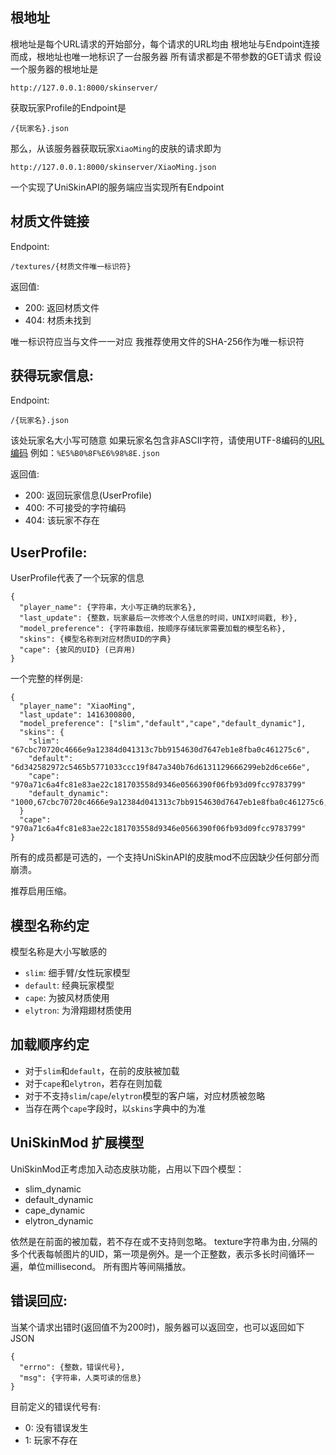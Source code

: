 ## 根地址
根地址是每个URL请求的开始部分，每个请求的URL均由
根地址与Endpoint连接而成，根地址也唯一地标识了一台服务器
所有请求都是不带参数的GET请求
假设一个服务器的根地址是

    http://127.0.0.1:8000/skinserver/

获取玩家Profile的Endpoint是

    /{玩家名}.json

那么，从该服务器获取玩家`XiaoMing`的皮肤的请求即为

    http://127.0.0.1:8000/skinserver/XiaoMing.json

一个实现了UniSkinAPI的服务端应当实现所有Endpoint

## 材质文件链接
Endpoint:

    /textures/{材质文件唯一标识符}

返回值:

- 200: 返回材质文件
- 404: 材质未找到

唯一标识符应当与文件一一对应
我推荐使用文件的SHA-256作为唯一标识符

## 获得玩家信息:
Endpoint:

    /{玩家名}.json

该处玩家名大小写可随意
如果玩家名包含非ASCII字符，请使用UTF-8编码的[URL编码](https://en.wikipedia.org/wiki/Percent-encoding)
例如：`%E5%B0%8F%E6%98%8E.json`

返回值:

- 200: 返回玩家信息(UserProfile)
- 400: 不可接受的字符编码
- 404: 该玩家不存在

## UserProfile:
UserProfile代表了一个玩家的信息

    {
      "player_name": {字符串，大小写正确的玩家名},
      "last_update": {整数，玩家最后一次修改个人信息的时间，UNIX时间戳, 秒},
      "model_preference": {字符串数组，按顺序存储玩家需要加载的模型名称},
      "skins": {模型名称到对应材质UID的字典}
      "cape": {披风的UID} (已弃用)
    }

一个完整的样例是:

    {
      "player_name": "XiaoMing",
      "last_update": 1416300800,
      "model_preference": ["slim","default","cape","default_dynamic"],
      "skins": {
        "slim": "67cbc70720c4666e9a12384d041313c7bb9154630d7647eb1e8fba0c461275c6",
        "default": "6d342582972c5465b5771033ccc19f847a340b76d6131129666299eb2d6ce66e",
        "cape": "970a71c6a4fc81e83ae22c181703558d9346e0566390f06fb93d09fcc9783799"
        "default_dynamic": "1000,67cbc70720c4666e9a12384d041313c7bb9154630d7647eb1e8fba0c461275c6,6d342582972c5465b5771033ccc19f847a340b76d6131129666299eb2d6ce66e"
      }
      "cape": "970a71c6a4fc81e83ae22c181703558d9346e0566390f06fb93d09fcc9783799"
    }

所有的成员都是可选的，一个支持UniSkinAPI的皮肤mod不应因缺少任何部分而崩溃。

推荐启用压缩。

## 模型名称约定

模型名称是大小写敏感的

- `slim`: 细手臂/女性玩家模型
- `default`: 经典玩家模型
- `cape`: 为披风材质使用
- `elytron`: 为滑翔翅材质使用

## 加载顺序约定

- 对于`slim`和`default`，在前的皮肤被加载
- 对于`cape`和`elytron`，若存在则加载
- 对于不支持`slim`/`cape`/`elytron`模型的客户端，对应材质被忽略
- 当存在两个`cape`字段时，以`skins`字典中的为准

## UniSkinMod 扩展模型

UniSkinMod正考虑加入动态皮肤功能，占用以下四个模型：

- slim_dynamic
- default_dynamic
- cape_dynamic
- elytron_dynamic

依然是在前面的被加载，若不存在或不支持则忽略。
texture字符串为由`,`分隔的多个代表每帧图片的UID，第一项是例外。是一个正整数，表示多长时间循环一遍，单位millisecond。
所有图片等间隔播放。

## 错误回应:
当某个请求出错时(返回值不为200时)，服务器可以返回空，也可以返回如下JSON

    {
      "errno": {整数，错误代号},
      "msg": {字符串，人类可读的信息}
    }

目前定义的错误代号有:
- 0: 没有错误发生
- 1: 玩家不存在
